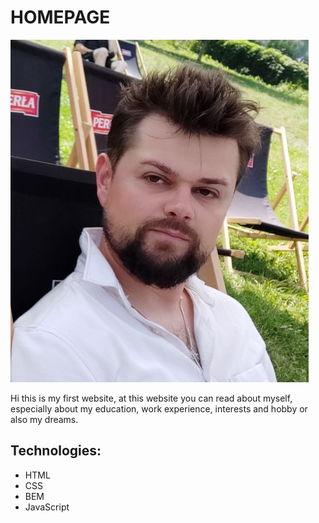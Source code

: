 # HOMEPAGE
![Pawel](https://github.com/PawelWalicki/homepage/blob/main/images/prof1.jpg)

Hi this is my first website, at this website you can read about myself, especially about my education, work experience, interests and hobby or also my dreams.
## Technologies:
- HTML
- CSS
- BEM
- JavaScript
